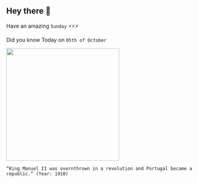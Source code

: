 ## Hey there 👋
Have an amazing `Sunday` ⚡⚡⚡

Did you know Today on `05th of October`
 
 [<img src="https://upload.wikimedia.org/wikipedia/commons/9/9a/SMF_Manoel_II.jpg" width="300" />](https://en.wikipedia.org/wiki/5_October_1910_revolution) 
 ```
“King Manuel II was overnthrown in a revolution and Portugal became a republic.” (Year: 1910)
```
